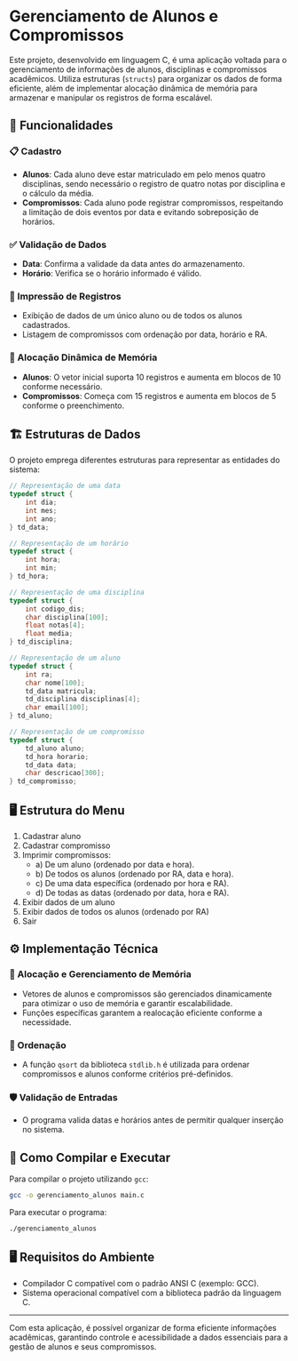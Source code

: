 # Gerenciamento de Alunos e Compromissos

Este projeto, desenvolvido em linguagem C, é uma aplicação voltada para o gerenciamento de informações de alunos, disciplinas e compromissos acadêmicos. Utiliza estruturas (`structs`) para organizar os dados de forma eficiente, além de implementar alocação dinâmica de memória para armazenar e manipular os registros de forma escalável.

## 📌 Funcionalidades

### 📋 Cadastro
- **Alunos**: Cada aluno deve estar matriculado em pelo menos quatro disciplinas, sendo necessário o registro de quatro notas por disciplina e o cálculo da média.
- **Compromissos**: Cada aluno pode registrar compromissos, respeitando a limitação de dois eventos por data e evitando sobreposição de horários.

### ✅ Validação de Dados
- **Data**: Confirma a validade da data antes do armazenamento.
- **Horário**: Verifica se o horário informado é válido.

### 📄 Impressão de Registros
- Exibição de dados de um único aluno ou de todos os alunos cadastrados.
- Listagem de compromissos com ordenação por data, horário e RA.

### 🔄 Alocação Dinâmica de Memória
- **Alunos**: O vetor inicial suporta 10 registros e aumenta em blocos de 10 conforme necessário.
- **Compromissos**: Começa com 15 registros e aumenta em blocos de 5 conforme o preenchimento.

## 🏗 Estruturas de Dados

O projeto emprega diferentes estruturas para representar as entidades do sistema:

```c
// Representação de uma data
typedef struct {
    int dia;
    int mes;
    int ano;
} td_data;

// Representação de um horário
typedef struct {
    int hora;
    int min;
} td_hora;

// Representação de uma disciplina
typedef struct {
    int codigo_dis;
    char disciplina[100];
    float notas[4];
    float media;
} td_disciplina;

// Representação de um aluno
typedef struct {
    int ra;
    char nome[100];
    td_data matricula;
    td_disciplina disciplinas[4];
    char email[100];
} td_aluno;

// Representação de um compromisso
typedef struct {
    td_aluno aluno;
    td_hora horario;
    td_data data;
    char descricao[300];
} td_compromisso;
```

## 🖥 Estrutura do Menu

1. Cadastrar aluno
2. Cadastrar compromisso
3. Imprimir compromissos:
   - a) De um aluno (ordenado por data e hora).
   - b) De todos os alunos (ordenado por RA, data e hora).
   - c) De uma data específica (ordenado por hora e RA).
   - d) De todas as datas (ordenado por data, hora e RA).
4. Exibir dados de um aluno
5. Exibir dados de todos os alunos (ordenado por RA)
6. Sair

## ⚙️ Implementação Técnica

### 🔧 Alocação e Gerenciamento de Memória
- Vetores de alunos e compromissos são gerenciados dinamicamente para otimizar o uso de memória e garantir escalabilidade.
- Funções específicas garantem a realocação eficiente conforme a necessidade.

### 📌 Ordenação
- A função `qsort` da biblioteca `stdlib.h` é utilizada para ordenar compromissos e alunos conforme critérios pré-definidos.

### 🛡 Validação de Entradas
- O programa valida datas e horários antes de permitir qualquer inserção no sistema.

## 🚀 Como Compilar e Executar

Para compilar o projeto utilizando `gcc`:

```bash
gcc -o gerenciamento_alunos main.c
```

Para executar o programa:

```bash
./gerenciamento_alunos
```

## 🖥 Requisitos do Ambiente

- Compilador C compatível com o padrão ANSI C (exemplo: GCC).
- Sistema operacional compatível com a biblioteca padrão da linguagem C.

---

Com esta aplicação, é possível organizar de forma eficiente informações acadêmicas, garantindo controle e acessibilidade a dados essenciais para a gestão de alunos e seus compromissos.
